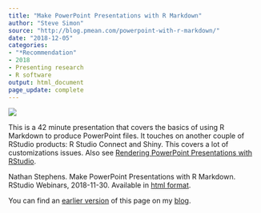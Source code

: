 ```yaml
---
title: "Make PowerPoint Presentations with R Markdown"
author: "Steve Simon"
source: "http://blog.pmean.com/powerpoint-with-r-markdown/"
date: "2018-12-05"
categories:
- "*Recommendation"
- 2018
- Presenting research
- R software
output: html_document
page_update: complete
---
```


![](http://www.pmean.com/new-images/18/powerpoint-with-r-markdown01.png)

<!---More--->

This is a 42 minute presentation that covers the basics of using R Markdown to produce PowerPoint files. It touches on another couple of RStudio products: R Studio Connect and Shiny. This covers a lot of customizations issues. Also see [Rendering PowerPoint Presentations with RStudio][ste1].

Nathan Stephens. Make PowerPoint Presentations with R Markdown. RStudio Webinars, 2018-11-30. Available in [html format][ste1].

You can find an [earlier version][sim1] of this page on my [blog][sim2].

[sim1]: http://blog.pmean.com/powerpoint-with-r-markdown/
[sim2]: http://blog.pmean.com

[ste1]: https://support.rstudio.com/hc/en-us/articles/360004672913-Rendering-PowerPoint-Presentations-with-RStudio
